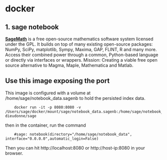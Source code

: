 # docker

## 1. sage notebook

__[SageMath](http://www.sagemath.org)__ is a free open-source mathematics software system licensed under the GPL. It builds on top of many existing open-source packages: NumPy, SciPy, matplotlib, Sympy, Maxima, GAP, FLINT, R and many more. Access their combined power through a common, Python-based language or directly via interfaces or wrappers.
Mission: Creating a viable free open source alternative to Magma, Maple, Mathematica and Matlab.

## Use this image exposing the port
This image is configured with a volume at /home/sage/notebook_data.sagenb to hold the persisted index data.

        docker run -it -p 8080:8080 -v /Users/sage/docker/mount/sage/notebook_data.sagenb:/home/sage/notebook_data.sagenb dieudonne/sage

then in the container, run the command

        #sage: notebook(directory="/home/sage/notebook_data", interface="0.0.0.0",automatic_login=False)
Then you can hit http://localhost:8080 or http://host-ip:8080 in your browser.
